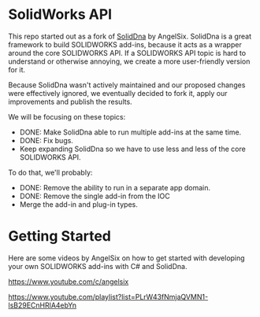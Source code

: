 # SolidWorks API
This repo started out as a fork of [SolidDna](https://github.com/angelsix/solidworks-api) by AngelSix. SolidDna is a great framework to build SOLIDWORKS add-ins, because it acts as a wrapper around the core SOLIDWORKS API. If a SOLIDWORKS API topic is hard to understand or otherwise annoying, we create a more user-friendly version for it.

Because SolidDna wasn't actively maintained and our proposed changes were effectively ignored, we eventually decided to fork it, apply our improvements and publish the results.

We will be focusing on these topics:

- DONE: Make SolidDna able to run multiple add-ins at the same time.
- DONE: Fix bugs.
- Keep expanding SolidDna so we have to use less and less of the core SOLIDWORKS API.

To do that, we'll probably:

- DONE: Remove the ability to run in a separate app domain.
- DONE: Remove the single add-in from the IOC 
- Merge the add-in and plug-in types.


# Getting Started
Here are some videos by AngelSix on how to get started with developing your own SOLIDWORKS add-ins with C# and SolidDna.

https://www.youtube.com/c/angelsix

https://www.youtube.com/playlist?list=PLrW43fNmjaQVMN1-lsB29ECnHRlA4ebYn
